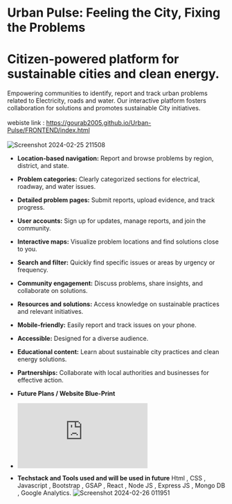 # Urban Pulse: Feeling the City, Fixing the Problems
# Citizen-powered platform for sustainable cities and clean energy.

Empowering communities to identify, report and track urban problems related to Electricity, roads and water. Our interactive platform fosters collaboration for solutions and promotes sustainable City initiatives.
<br><br>
webiste link : https://gourab2005.github.io/Urban-Pulse/FRONTEND/index.html
<br><br>
![Screenshot 2024-02-25 211508](https://github.com/Gourab2005/Urban-Pulse/assets/144489254/9f1ed5f2-da82-469b-b8be-69295c9b4e85)

- **Location-based navigation:** Report and browse problems by region, district, and state.

- **Problem categories:** Clearly categorized sections for electrical, roadway, and water issues.

- **Detailed problem pages:** Submit reports, upload evidence, and track progress.

- **User accounts:** Sign up for updates, manage reports, and join the community.

- **Interactive maps:** Visualize problem locations and find solutions close to you.

- **Search and filter:** Quickly find specific issues or areas by urgency or frequency.

- **Community engagement:** Discuss problems, share insights, and collaborate on solutions.

- **Resources and solutions:** Access knowledge on sustainable practices and relevant initiatives.

- **Mobile-friendly:** Easily report and track issues on your phone.
  
- **Accessible:** Designed for a diverse audience.

- **Educational content:** Learn about sustainable city practices and clean energy solutions.
 
- **Partnerships:** Collaborate with local authorities and businesses for effective action.
  
- **Future Plans / Website Blue-Print**
- ![Solution-Challenge-Website-Blueprint (2).pdf](https://github.com/Gourab2005/Urban-Pulse/files/14397700/Solution-Challenge-Website-Blueprint.2.pdf)
- **Techstack and Tools used and will be used in future** Html , CSS , Javascript , Bootstrap , GSAP , React , Node JS , Express JS , Mongo DB , Google Analytics.
![Screenshot 2024-02-26 011951](https://github.com/Gourab2005/Urban-Pulse/assets/144489254/76277bd0-946d-445f-b778-a9bb2c007966)
